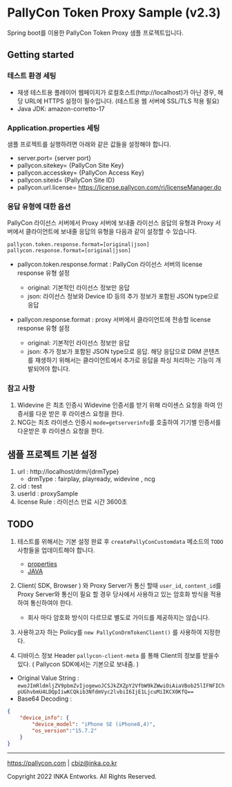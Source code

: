 # PallyCon Token Proxy Sample (v2.3)

Spring boot를 이용한 PallyCon Token Proxy 샘플 프로젝트입니다.

## Getting started

### 테스트 환경 세팅

- 재생 테스트용 플레이어 웹페이지가 로컬호스트(http://localhost)가 아닌 경우, 해당 URL에 HTTPS 설정이 필수입니다. (테스트용 웹 서버에 SSL/TLS 적용 필요)
- Java JDK: amazon-corretto-17

### Application.properties 세팅

샘플 프로젝트를 실행하려면 아래와 같은 값들을 설정해야 합니다.

- server.port= {server port}
- pallycon.sitekey= {PallyCon Site Key}
- pallycon.accesskey= {PallyCon Access Key}
- pallycon.siteid= {PallyCon Site ID}
- pallycon.url.license= https://license.pallycon.com/ri/licenseManager.do

### 응답 유형에 대한 옵션

PallyCon 라이선스 서버에서 Proxy 서버에 보내줄 라이선스 응답의 유형과 Proxy 서버에서 클라이언트에 보내줄 응답의 유형을 다음과 같이 설정할 수 있습니다.

```
pallycon.token.response.format=[original|json]
pallycon.response.format=[original|json]
```

- pallycon.token.response.format : PallyCon 라이선스 서버의 license response 유형 설정
    - original: 기본적인 라이선스 정보만 응답
    - json: 라이선스 정보와 Device ID 등의 추가 정보가 포함된 JSON type으로 응답

- pallycon.response.format : proxy 서버에서 클라이언트에 전송할 license response 유형 설정
    - original: 기본적인 라이선스 정보만 응답
    - json: 추가 정보가 포함된 JSON type으로 응답. 해당 응답으로 DRM 콘텐츠를 재생하기 위해서는 클라이언트에서 추가로 응답을 파싱 처리하는 기능이 개발되어야 합니다.


### 참고 사항
1. Widevine 은 최초 인증시 Widevine 인증서를 받기 위해 라이센스 요청을 하여 인증서를 다운 받은 후 라이센스 요청을 한다.
2. NCG는 최초 라이센스 인증시 `mode=getserverinfo`를 호출하여 기기별 인증서를 다운받은 후 라이센스 요청을 한다.



## 샘플 프로젝트 기본 설정

1. url : http://localhost/drm/{drmType}
    - drmType : fairplay, playready, widevine , ncg
2. cid : test
3. userId : proxySample
4. license Rule : 라이선스 만료 시간 3600초


## TODO

1. 테스트를 위해서는 기본 설정 완료 후 `createPallyConCustomdata` 메소드의 `TODO` 사항들을 업데이트해야 합니다.
    - [properties](../src/main/resources/application.properties)
    - [JAVA](../src/main/java/com/pallycon/sample/service/SampleService.java)


2. Client( SDK, Browser ) 와 Proxy Server가 통신 할때 `user_id`, `content_id`를 Proxy Server와 통신이 필요 할 경우 당사에서 사용하고 있는 암호화 방식을 적용하여 통신하여야 한다.
    - 회사 마다 암호화 방식이 다르므로 별도로 가이드를 제공하지는 않습니다.


3. 사용하고자 하는 Policy를 `new PallyConDrmTokenClient()` 를 사용하여 지정한다.


4. 디바이스 정보 Header `pallycon-client-meta` 를 통해 Client의 정보를 받을수 있다. ( Pallycon SDK에서는 기본으로 보내줌. )
- Original Value String : `ewoJImRldmljZV9pbmZvIjogewoJCSJkZXZpY2VfbW9kZWwiOiAiaVBob25lIFNFIChpUGhvbmU4LDQpIiwKCQkib3NfdmVyc2lvbiI6IjE1LjcuMiIKCX0KfQ==`
- Base64 Decoding :
```JSON
{
    "device_info": {
        "device_model": "iPhone SE (iPhone8,4)",
        "os_version":"15.7.2"
    }
}
```

***

https://pallycon.com | cbiz@inka.co.kr

Copyright 2022 INKA Entworks. All Rights Reserved.
